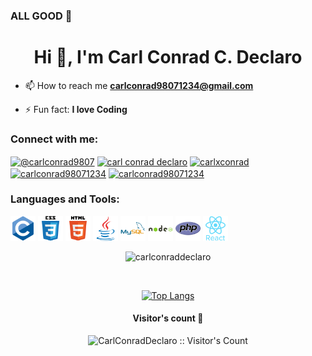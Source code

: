### ALL GOOD 👋 
 <h1 align="center">Hi 👋, I'm Carl Conrad C. Declaro</h1>


- 📫 How to reach me **carlconrad98071234@gmail.com**
  

- ⚡ Fun fact: **I love Coding**

<h3 align="left">Connect with me:</h3>
<p align="left">
  <a href="https://twitter.com/@carlconrad9807" target="_blank"><img align="center" src="https://raw.githubusercontent.com/rahuldkjain/github-profile-readme-generator/master/src/images/icons/Social/twitter.svg" alt="@carlconrad9807" height="30" width="40" /></a>
  <a href="https://fb.com/carlconraddeclaro" target="_blank"><img align="center" src="https://raw.githubusercontent.com/rahuldkjain/github-profile-readme-generator/master/src/images/icons/Social/facebook.svg" alt="carl conrad declaro" height="30" width="40" /></a>
  <a href="https://instagram.com/carlxconrad" target="_blank"><img align="center" src="https://raw.githubusercontent.com/rahuldkjain/github-profile-readme-generator/master/src/images/icons/Social/instagram.svg" alt="carlxconrad" height="30" width="40" /></a>
  <a href="https://www.leetcode.com/carlconrad98071234" target="_blank"><img align="center" src="https://raw.githubusercontent.com/rahuldkjain/github-profile-readme-generator/master/src/images/icons/Social/leet-code.svg" alt="carlconrad98071234" height="30" width="40" /></a>
  <a href="https://auth.geeksforgeeks.org/user/carlconrad98071234" target="_blank"><img align="center" src="https://raw.githubusercontent.com/rahuldkjain/github-profile-readme-generator/master/src/images/icons/Social/geeks-for-geeks.svg" alt="carlconrad98071234" height="30" width="40" /></a>
</p>

<h3 align="left">Languages and Tools:</h3>
<p align="left">
  <a href="https://www.cprogramming.com/" target="_blank" rel="noreferrer"><img src="https://raw.githubusercontent.com/devicons/devicon/master/icons/c/c-original.svg" alt="c" width="40" height="40"/></a>
  <a href="https://www.w3schools.com/css/" target="_blank" rel="noreferrer"><img src="https://raw.githubusercontent.com/devicons/devicon/master/icons/css3/css3-original-wordmark.svg" alt="css3" width="40" height="40"/></a>
  <a href="https://www.w3.org/html/" target="_blank" rel="noreferrer"><img src="https://raw.githubusercontent.com/devicons/devicon/master/icons/html5/html5-original-wordmark.svg" alt="html5" width="40" height="40"/></a>
  <a href="https://www.java.com" target="_blank" rel="noreferrer"><img src="https://raw.githubusercontent.com/devicons/devicon/master/icons/java/java-original.svg" alt="java" width="40" height="40"/></a>
  <a href="https://www.mysql.com/" target="_blank" rel="noreferrer"><img src="https://raw.githubusercontent.com/devicons/devicon/master/icons/mysql/mysql-original-wordmark.svg" alt="mysql" width="40" height="40"/></a>
  <a href="https://nodejs.org" target="_blank" rel="noreferrer"><img src="https://raw.githubusercontent.com/devicons/devicon/master/icons/nodejs/nodejs-original-wordmark.svg" alt="nodejs" width="40" height="40"/></a>
  <a href="https://www.php.net" target="_blank" rel="noreferrer"><img src="https://raw.githubusercontent.com/devicons/devicon/master/icons/php/php-original.svg" alt="php" width="40" height="40"/></a>
  <a href="https://reactjs.org/" target="_blank" rel="noreferrer"><img src="https://raw.githubusercontent.com/devicons/devicon/master/icons/react/react-original-wordmark.svg" alt="react" width="40" height="40"/></a>
</p>

<p align="center"><img src="https://github-readme-streak-stats.herokuapp.com/?user=carlconraddeclaro&" alt="carlconraddeclaro" /></p>



<br> 

<p align="center">
  <a href="https://github.com/anuraghazra/github-readme-stats">
    <img src="https://github-readme-stats.vercel.app/api/top-langs/?username=CarlConradDeclaro&layout=compact&text_color=daf7dc&bg_color=151515" alt="Top Langs" />
  </a>
</p>

<h4 align="center">Visitor's count 👀</h4>

<p align="center"><img src="https://profile-counter.glitch.me/CarlConradDeclaro/count.svg" alt="CarlConradDeclaro :: Visitor's Count" /></p>






 
